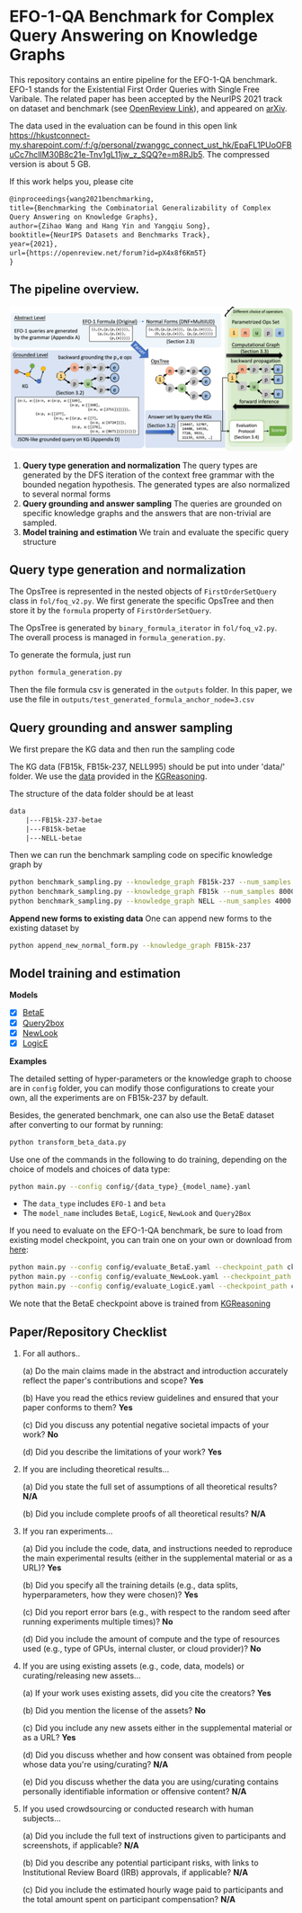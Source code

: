 # EFO-1-QA Benchmark for Complex Query Answering on Knowledge Graphs

This repository contains an entire pipeline for the EFO-1-QA benchmark. EFO-1 stands for the Existential First Order Queries with Single Free Varibale. The related paper has been accepted by the NeurIPS 2021 track on dataset and benchmark (see [OpenReview Link](https://openreview.net/forum?id=pX4x8f6Km5T)), and appeared on [arXiv](https://arxiv.org/abs/2109.08925).

The data used in the evaluation can be found in this open link https://hkustconnect-my.sharepoint.com/:f:/g/personal/zwanggc_connect_ust_hk/EpaFL1PUoOFBuCc7hclIM30B8c21e-Tnv1gL11jw_z_SQQ?e=m8RJb5. The compressed version is about 5 GB.


If this work helps you, please cite
```
@inproceedings{wang2021benchmarking,
title={Benchmarking the Combinatorial Generalizability of Complex Query Answering on Knowledge Graphs},
author={Zihao Wang and Hang Yin and Yangqiu Song},
booktitle={NeurIPS Datasets and Benchmarks Track},
year={2021},
url={https://openreview.net/forum?id=pX4x8f6Km5T}
}
```

## The pipeline overview.

![alt text](figures/pipeline.png)

1. **Query type generation and normalization** The query types are generated by the DFS iteration of the context free grammar with the bounded negation hypothesis. The generated types are also normalized to several normal forms
2. **Query grounding and answer sampling** The queries are grounded on specific knowledge graphs and the answers that are non-trivial are sampled.
3. **Model training and estimation** We train and evaluate the specific query structure 

## Query type generation and normalization
The OpsTree is represented in the nested objects of `FirstOrderSetQuery` class in `fol/foq_v2.py`. 
We first generate the specific OpsTree and then store it by the `formula` property of `FirstOrderSetQuery`.

The OpsTree is generated by `binary_formula_iterator` in `fol/foq_v2.py`. The overall process is managed in `formula_generation.py`.

To generate the formula, just run
```bash
python formula_generation.py
```

Then the file formula csv is generated in the `outputs` folder.
In this paper, we use the file in `outputs/test_generated_formula_anchor_node=3.csv`

## Query grounding and answer sampling

We first prepare the KG data and then run the sampling code

The KG data (FB15k, FB15k-237, NELL995) should be put into under 'data/' folder. We use the [data](http://snap.stanford.edu/betae/KG_data.zip) provided in the [KGReasoning](https://github.com/snap-stanford/KGReasoning).

The structure of the data folder should be at least

```
data
	|---FB15k-237-betae
	|---FB15k-betae
	|---NELL-betae	
```

Then we can run the benchmark sampling code on specific knowledge graph by
```bash
python benchmark_sampling.py --knowledge_graph FB15k-237 --num_samples 5000
python benchmark_sampling.py --knowledge_graph FB15k --num_samples 8000
python benchmark_sampling.py --knowledge_graph NELL --num_samples 4000
```

**Append new forms to existing data**
One can append new forms to the existing dataset by
```bash
python append_new_normal_form.py --knowledge_graph FB15k-237 
```

## Model training and estimation

**Models**

- [x] [BetaE](https://arxiv.org/abs/2010.11465)
- [x] [Query2box](https://arxiv.org/abs/2002.05969)
- [x] [NewLook](http://tonghanghang.org/pdfs/kdd21_newlook.pdf)
- [x] [LogicE](https://arxiv.org/abs/2103.00418)

**Examples**

The detailed setting of hyper-parameters or the knowledge graph to choose are in `config` folder,
you can modify those configurations to create your own, all the experiments are on FB15k-237 by default.


Besides, the generated benchmark, one can also use the BetaE dataset after 
converting to our format by running:

```bash
python transform_beta_data.py
```

Use one of the commands in the following to do training, depending on the choice of models and choices of data type:

```bash
python main.py --config config/{data_type}_{model_name}.yaml
```

- The `data_type` includes `EFO-1` and `beta`
- The `model_name` includes `BetaE`, `LogicE`, `NewLook` and `Query2Box`

If you need to evaluate on the EFO-1-QA benchmark, be sure to load from existing model checkpoint, you can
train one on your own or download
from [here](https://drive.google.com/drive/folders/13S3wpcsZ9t02aOgA11Qd8lvO0JGGENZ2?usp=sharing):

```bash
python main.py --config config/evaluate_BetaE.yaml --checkpoint_path ckpt/FB15k-237/Beta_full
python main.py --config config/evaluate_NewLook.yaml --checkpoint_path ckpt/FB15k-237/NLK_full --load_step 450000
python main.py --config config/evaluate_LogicE.yaml --checkpoint_path ckpt/FB15k-237/Logic_full --load_step 450000
```
We note that the BetaE checkpoint above is trained from [KGReasoning](https://github.com/snap-stanford/KGReasoning)

## Paper/Repository Checklist

1. For all authors..

	(a)  Do the main claims made in the abstract and introduction accurately reflect the paper's contributions and scope? **Yes**

	(b) Have you read the ethics review guidelines and ensured that your paper conforms to them? **Yes**

	(c) Did you discuss any potential negative societal impacts of your work? **No**

	(d) Did you describe the limitations of your work? **Yes**

2. If you are including theoretical results...

	(a) Did you state the full set of assumptions of all theoretical results? **N/A**

	(b) Did you include complete proofs of all theoretical results? **N/A**

3. If you ran experiments...

	(a) Did you include the code, data, and instructions needed to reproduce the main experimental results (either in the supplemental material or as a URL)? **Yes**

	(b) Did you specify all the training details (e.g., data splits, hyperparameters, how they were chosen)? **Yes**

	(c) Did you report error bars (e.g., with respect to the random seed after running experiments multiple times)? **No**

	(d) Did you include the amount of compute and the type of resources used (e.g., type of GPUs, internal cluster, or cloud provider)? **No**

4. If you are using existing assets (e.g., code, data, models) or curating/releasing new assets...

	(a) If your work uses existing assets, did you cite the creators? **Yes**

	(b) Did you mention the license of the assets? **No**

	(c) Did you include any new assets either in the supplemental material or as a URL? **Yes**

	(d) Did you discuss whether and how consent was obtained from people whose data you're using/curating? **N/A**

	(e) Did you discuss whether the data you are using/curating contains personally identifiable information or offensive content? **N/A**

5. If you used crowdsourcing or conducted research with human subjects...

	(a) Did you include the full text of instructions given to participants and screenshots, if applicable? **N/A**

	(b) Did you describe any potential participant risks, with links to Institutional Review Board (IRB) approvals, if applicable? **N/A**

	(c) Did you include the estimated hourly wage paid to participants and the total amount spent on participant compensation? **N/A**
